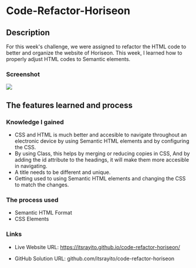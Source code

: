 # Code-Refactor-Horiseon

## Description

For this week's challenge, we were assigned to refactor the HTML code to better and organize
the website of Horiseon.
This week, I learned how to properly adjust HTML codes to Semantic elements.

### Screenshot

![](assets/images/horiseon.png)

## The features learned and process

### Knowledge I gained

- CSS and HTML is much better and accesible to navigate throughout an electronic device 
by using Semantic HTML elements and by configuring the CSS.
- By using Class, this helps by merging or reducing copies in CSS, 
And by adding the id attribute to the headings, it will make them more accesible in navigating.
- A title needs to be different and unique.
- Getting used to using Semantic HTML elements and changing the CSS to match the changes. 


### The process used

- Semantic HTML Format
- CSS Elements


### Links

- Live Website URL: 
https://itsrayito.github.io/code-refactor-horiseon/


- GitHub Solution URL: 
github.com/itsrayito/code-refactor-horiseon

